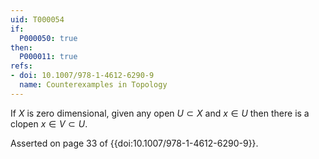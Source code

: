 ```yaml
---
uid: T000054
if:
  P000050: true
then:
  P000011: true
refs:
- doi: 10.1007/978-1-4612-6290-9
  name: Counterexamples in Topology
---
```


If $X$ is zero dimensional, given any open $U \subset X$ and $x \in U$ then there is a clopen $x \in V \subset U$.

Asserted on page 33 of {{doi:10.1007/978-1-4612-6290-9}}.
